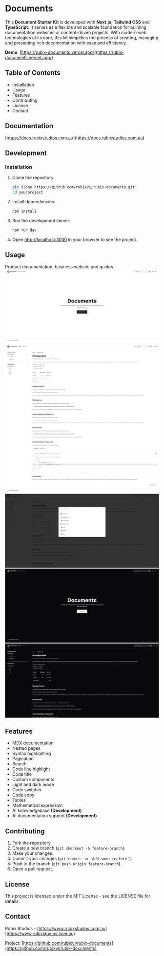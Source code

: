 # Documents

This **Document Starter Kit** is developed with **Next.js**, **Tailwind CSS** and **TypeScript**. It serves as a flexible and scalable foundation for building documentation websites or content-driven projects. With modern web technologies at its core, this kit simplifies the process of creating, managing and presenting rich documentation with ease and efficiency.

**Demo**: [https://rubix-documents.vercel.app/](https://rubix-documents.vercel.app/)

## Table of Contents

- Installation
- Usage
- Features
- Contributing
- License
- Contact

## Documentation

[https://docs.rubixstudios.com.au](https://docs.rubixstudios.com.au)

## Development

### Installation

1. Clone the repository:

    ```bash
    git clone https://github.com/rubixvi/rubix-documents.git
    cd yourproject
    ```

2. Install dependencies:

    ```bash
    npm install
    ```

3. Run the development server:

    ```bash
    npm run dev
    ```

4. Open [http://localhost:3000](http://localhost:3000) in your browser to see the project.

## Usage

Product documentation, business website and guides.
![Main Screen](./public/screens/screen-1.png)
![Document Screen](./public/screens/screen-2.png)
![Document Footer](./public/screens/screen-3.png)
![Document Search](./public/screens/screen-4.png)
![Main Dark Screen](./public/screens/screen-5.png)
![Document Dark Screen](./public/screens/screen-6.png)

## Features

- MDX documentation
- Nested pages
- Syntax highlighting
- Pagination
- Search
- Code line highlight
- Code title
- Custom components
- Light and dark mode
- Code switcher
- Code copy
- Tables
- Mathematical expression
- AI knowledgebase **(Development)**
- AI documentation support **(Development)**

## Contributing

1. Fork the repository.
2. Create a new branch (`git checkout -b feature-branch`).
3. Make your changes.
4. Commit your changes (`git commit -m 'Add some feature'`).
5. Push to the branch (`git push origin feature-branch`).
6. Open a pull request.

## License

This project is licensed under the MIT License - see the LICENSE file for details.

## Contact

Rubix Studios - [https://www.rubixstudios.com.au](https://www.rubixstudios.com.au)

Project: [https://github.com/rubixvi/rubix-documents](https://github.com/rubixvi/rubix-documents)
